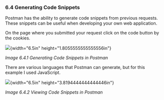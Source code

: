 ### 6.4 Generating Code Snippets

Postman has the ability to generate code snippets from previous
requests. These snippets can be useful when developing your own web
application.

On the page where you submitted your request click on the code button by
the cookies.

![](media/image64.png){width="6.5in" height="1.8055555555555556in"}

*Image 6.4.1 Generating Code Snippets in Postman*

There are various languages that Postman can generate, but for this
example I used JavaScript.

![](media/image58.png){width="6.5in" height="3.8194444444444446in"}

*Image 6.4.2 Viewing Code Snippets in Postman*

